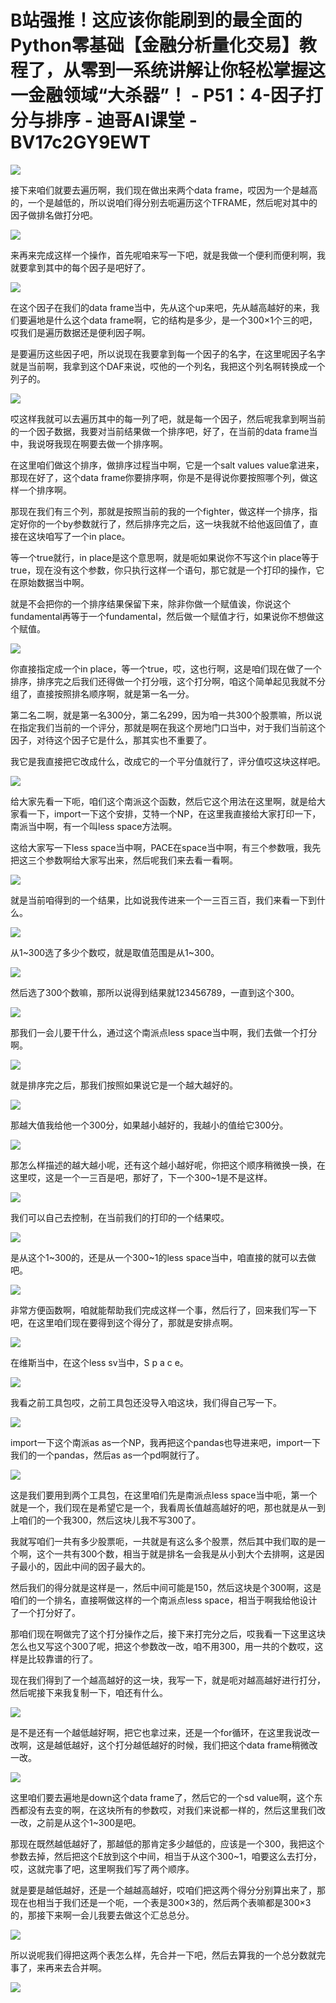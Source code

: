 # B站强推！这应该你能刷到的最全面的Python零基础【金融分析量化交易】教程了，从零到一系统讲解让你轻松掌握这一金融领域“大杀器”！ - P51：4-因子打分与排序 - 迪哥AI课堂 - BV17c2GY9EWT

![](img/499c18abb72cf4cc7a94ab6c933a239e_0.png)

接下来咱们就要去遍历啊，我们现在做出来两个data frame，哎因为一个是越高的，一个是越低的，所以说咱们得分别去呃遍历这个TFRAME，然后呢对其中的因子做排名做打分吧。



![](img/499c18abb72cf4cc7a94ab6c933a239e_2.png)

来再来完成这样一个操作，首先呢咱来写一下吧，就是我做一个便利而便利啊，我就要拿到其中的每个因子是吧好了。



![](img/499c18abb72cf4cc7a94ab6c933a239e_4.png)

在这个因子在我们的data frame当中，先从这个up来吧，先从越高越好的来，我们要遍地是什么这个data frame啊，它的结构是多少，是一个300×1个三的吧，哎我们是遍历数据还是便利因子啊。

是要遍历这些因子吧，所以说现在我要拿到每一个因子的名字，在这里呢因子名字就是当前啊，我拿到这个DAF来说，哎他的一个列名，我把这个列名啊转换成一个列子的。



![](img/499c18abb72cf4cc7a94ab6c933a239e_6.png)

哎这样我就可以去遍历其中的每一列了吧，就是每一个因子，然后呢我拿到啊当前的一个因子数据，我要对当前结果做一个排序吧，好了，在当前的data frame当中，我说呀我现在啊要去做一个排序啊。

在这里咱们做这个排序，做排序过程当中啊，它是一个salt values value拿进来，那现在好了，这个data frame你要排序啊，你是不是得说你要按照哪个列，做这样一个排序啊。

那现在我们有三个列，那就是按照当前的我的一个fighter，做这样一个排序，指定好你的一个by参数就行了，然后排序完之后，这一块我就不给他返回值了，直接在这块咱写了一个in place。

等一个true就行，in place是这个意思啊，就是呃如果说你不写这个in place等于true，现在没有这个参数，你只执行这样一个语句，那它就是一个打印的操作，它在原始数据当中啊。

就是不会把你的一个排序结果保留下来，除非你做一个赋值诶，你说这个fundamental再等于一个fundamental，然后做一个赋值才行，如果说你不想做这个赋值。



![](img/499c18abb72cf4cc7a94ab6c933a239e_8.png)

你直接指定成一个in place，等一个true，哎，这也行啊，这是咱们现在做了一个排序，排序完之后我们还得做一个打分哦，这个打分啊，咱这个简单起见我就不分组了，直接按照排名顺序啊，就是第一名一分。

第二名二啊，就是第一名300分，第二名299，因为咱一共300个股票嘛，所以说在指定我们当前的一个评分，那就是啊在我这个房地门口当中，对于我们当前这个因子，对待这个因子它是什么，那其实也不重要了。

我它是我直接把它改成什么，改成它的一个平分值就行了，评分值哎这块这样吧。

![](img/499c18abb72cf4cc7a94ab6c933a239e_10.png)

给大家先看一下呃，咱们这个南派这个函数，然后它这个用法在这里啊，就是给大家看一下，import一下这个安排，艾特一个NP，在这里我直接给大家打印一下，南派当中啊，有一个叫less space方法啊。

这给大家写一下less space当中啊，PACE在space当中啊，有三个参数哦，我先把这三个参数啊给大家写出来，然后呢我们来去看一看啊。



![](img/499c18abb72cf4cc7a94ab6c933a239e_12.png)

就是当前咱得到的一个结果，比如说我传进来一个一三百三百，我们来看一下到什么。

![](img/499c18abb72cf4cc7a94ab6c933a239e_14.png)

从1~300选了多少个数哎，就是取值范围是从1~300。

![](img/499c18abb72cf4cc7a94ab6c933a239e_16.png)

然后选了300个数嘛，那所以说得到结果就123456789，一直到这个300。

![](img/499c18abb72cf4cc7a94ab6c933a239e_18.png)

那我们一会儿要干什么，通过这个南派点less space当中啊，我们去做一个打分啊。

![](img/499c18abb72cf4cc7a94ab6c933a239e_20.png)

就是排序完之后，那我们按照如果说它是一个越大越好的。

![](img/499c18abb72cf4cc7a94ab6c933a239e_22.png)

那越大值我给他一个300分，如果越小越好的，我越小的值给它300分。

![](img/499c18abb72cf4cc7a94ab6c933a239e_24.png)

那怎么样描述的越大越小呢，还有这个越小越好呢，你把这个顺序稍微换一换，在这里哎，这是一个一三百是吧，那好了，下一个300~1是不是这样。



![](img/499c18abb72cf4cc7a94ab6c933a239e_26.png)

我们可以自己去控制，在当前我们的打印的一个结果哎。

![](img/499c18abb72cf4cc7a94ab6c933a239e_28.png)

是从这个1~300的，还是从一个300~1的less space当中，咱直接的就可以去做吧。

![](img/499c18abb72cf4cc7a94ab6c933a239e_30.png)

非常方便函数啊，咱就能帮助我们完成这样一个事，然后行了，回来我们写一下吧，在这里咱们现在要得到这个得分了，那就是安排点啊。



![](img/499c18abb72cf4cc7a94ab6c933a239e_32.png)

在维斯当中，在这个less sv当中，S p a c e。

![](img/499c18abb72cf4cc7a94ab6c933a239e_34.png)

我看之前工具包哎，之前工具包还没导入咱这块，我们得自己写一下。

![](img/499c18abb72cf4cc7a94ab6c933a239e_36.png)

import一下这个南派as as一个NP，我再把这个pandas也导进来吧，import一下我们的一个pandas，然后as as一个pd啊就行了。



![](img/499c18abb72cf4cc7a94ab6c933a239e_38.png)

这是我们要用到两个工具包，在这里咱们先是南派点less space当中呃，第一个就是一个，我们现在是希望它是一个，我看周长值越高越好的吧，那也就是从一到上咱们的一个我300，然后这块儿我不写300了。

我就写咱们一共有多少股票呃，一共就是有这么多个股票，然后其中我们取的是一个啊，这个一共有300个数，相当于就是排名一会我是从小到大个去排啊，这是因子最小的，因此中间的因子最大的。

然后我们的得分就是这样是一，然后中间可能是150，然后这块是个300啊，这是咱们的一个排名，直接啊做这样的一个南派点less space，相当于啊我给他设计了一个打分好了。

那咱们现在啊做完了这个打分操作之后，接下来打完分之后，哎我看一下这里这块怎么也又写这个300了呢，把这个参数改一改，咱不用300，用一共的个数哎，这样是比较靠谱的行了。

现在我们得到了一个越高越好的这一块，我写一下，就是呃对越高越好进行打分，然后呢接下来我复制一下，咱还有什么。



![](img/499c18abb72cf4cc7a94ab6c933a239e_40.png)

是不是还有一个越低越好啊，把它也拿过来，还是一个for循环，在这里我说改一改啊，这是越低越好，这个打分越低越好的时候，我们把这个data frame稍微改一改。



![](img/499c18abb72cf4cc7a94ab6c933a239e_42.png)

这里咱们要去遍地是down这个data frame了，然后它的一个sd value啊，这个东西都没有去变的啊，在这块所有的参数哎，对我们来说都一样的，然后这里我们改一改，之前是从这个1~300是吧。

那现在既然越低越好了，那越低的那肯定多少越低的，应该是一个300，我把这个参数去掉，然后把这个E放到这个中间，相当于从这个300~1，咱要这么去打分，哎，这就完事了吧，这里啊我们写了两个顺序。

就是要是越低越好，还是一个越越高越好，哎咱们把这两个得分分别算出来了，那现在也相当于我们还是一个呃，一个表是300×3的，然后两个表嘛都是300×3的，那接下来啊一会儿我要去做这个汇总总分。



![](img/499c18abb72cf4cc7a94ab6c933a239e_44.png)

所以说呢我们得把这两个表怎么样，先合并一下吧，然后去算我的一个总分数就完事了，来再来去合并啊。

![](img/499c18abb72cf4cc7a94ab6c933a239e_46.png)